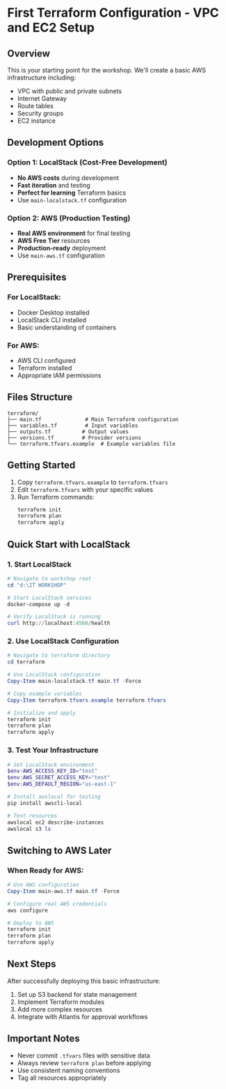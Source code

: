 # First Terraform Configuration - VPC and EC2 Setup

## Overview
This is your starting point for the workshop. We'll create a basic AWS infrastructure including:
- VPC with public and private subnets
- Internet Gateway
- Route tables
- Security groups
- EC2 instance

## Development Options

### Option 1: LocalStack (Cost-Free Development)
- **No AWS costs** during development
- **Fast iteration** and testing
- **Perfect for learning** Terraform basics
- Use `main-localstack.tf` configuration

### Option 2: AWS (Production Testing)
- **Real AWS environment** for final testing
- **AWS Free Tier** resources
- **Production-ready** deployment
- Use `main-aws.tf` configuration

## Prerequisites

### For LocalStack:
- Docker Desktop installed
- LocalStack CLI installed
- Basic understanding of containers

### For AWS:
- AWS CLI configured
- Terraform installed
- Appropriate IAM permissions

## Files Structure
```
terraform/
├── main.tf              # Main Terraform configuration
├── variables.tf         # Input variables
├── outputs.tf          # Output values
├── versions.tf         # Provider versions
└── terraform.tfvars.example  # Example variables file
```

## Getting Started

1. Copy `terraform.tfvars.example` to `terraform.tfvars`
2. Edit `terraform.tfvars` with your specific values
3. Run Terraform commands:
   ```bash
   terraform init
   terraform plan
   terraform apply
   ```

## Quick Start with LocalStack

### 1. Start LocalStack
```powershell
# Navigate to workshop root
cd "d:\IT WORKSHOP"

# Start LocalStack services
docker-compose up -d

# Verify LocalStack is running
curl http://localhost:4566/health
```

### 2. Use LocalStack Configuration
```powershell
# Navigate to terraform directory
cd terraform

# Use LocalStack configuration
Copy-Item main-localstack.tf main.tf -Force

# Copy example variables
Copy-Item terraform.tfvars.example terraform.tfvars

# Initialize and apply
terraform init
terraform plan
terraform apply
```

### 3. Test Your Infrastructure
```powershell
# Set LocalStack environment
$env:AWS_ACCESS_KEY_ID="test"
$env:AWS_SECRET_ACCESS_KEY="test"
$env:AWS_DEFAULT_REGION="us-east-1"

# Install awslocal for testing
pip install awscli-local

# Test resources
awslocal ec2 describe-instances
awslocal s3 ls
```

## Switching to AWS Later

### When Ready for AWS:
```powershell
# Use AWS configuration
Copy-Item main-aws.tf main.tf -Force

# Configure real AWS credentials
aws configure

# Deploy to AWS
terraform init
terraform plan
terraform apply
```

## Next Steps
After successfully deploying this basic infrastructure:
1. Set up S3 backend for state management
2. Implement Terraform modules
3. Add more complex resources
4. Integrate with Atlantis for approval workflows

## Important Notes
- Never commit `.tfvars` files with sensitive data
- Always review `terraform plan` before applying
- Use consistent naming conventions
- Tag all resources appropriately
